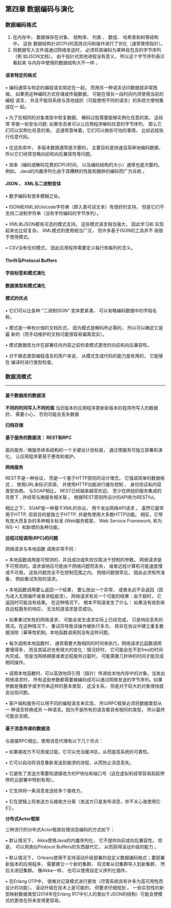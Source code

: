 ## 第四章 数据编码与演化

### 数据编码格式

1. 在内存中， 数据保存在对象、 结构体、 列表 、 数组、 哈希表和树等结构中。 这些 数据结构针对CPU的高效访问和操作进行了优化（通常使用指针）。 
2.  将数据写入文件或通过网络发送时， 必须将其编码为某种自包含的字节序列（例 如JSON文档）。 由千指针对其他进程没有意义， 所以这个字节序列表示看起来 与内存中使用的数据结构大不一样 。

#### 语言特定的格式

• 编码通常与特定的编程语言绑定在一起， 而用另一种语言访问数据就非常困难。 如果用这种编码方式存储或传输数据， 可能在很长一段时间内须使用当前的编程 语言， 并且不能将系统与其他组织（可能使用不同的语言）的系统方便地集成在一 起。

 • 为了在相同的对象类型中恢复数据， 解码过程需要能够实例化任意的类。 这经常 导致一些安全问题: 如果攻击者可以让应用程序解码任意的字节序列， 那么它们可以实例化任意的类， 这通常意味着，它们可以做些可怕的事情， 比如远程执 行任意代码。

 • 在这些库中， 多版本数据通常是次要的， 主要目标是快速且简单地编码数据， 所以它们经常忽略向前和向后兼容性等问题。

 • 效率（编码或解码花费的CPU时间， 以及编码结构的大小）通常也是次要的。 例如， Java的内置序列化由于其糟糕的性能和腋肿的编码而广为诉病 。

#### JSON 、 XML与二进制变体

• 数字编码有很多模糊之处。 

• ISON和XML对Unicode字符串（即入类可读文本）有很好的支持， 但是它们不 支持二进制字符串（没有字符编码的字节序列）。

• XML和JSON都有可选的模式支持。 这些模式语言相当强大， 因此学习和 实现起来也比较复杂。 XML模式的使用相当广泛， 但许多基于ISON的工具并不 局限于使用模式。

• CSV没有任何模式， 因此应用程序需要定义每行和每列的含义。 

#### Thrift与Protocol Buffers 

#### 字段标签和模式演化

#### 数据类型和模式演化

#### 模式的优点

• 它们可以比各种 “二进制ISON" 变体更紧凑， 可以省略编码数据中的字段名 称。

 • 模式是一种有价值的文档形式， 因为模式是解码所必需的， 所以可以确定它是最 新的（而手动维护的文档可能很容易偏离现实）。

 • 模式数据库允许在部署任何内容之前检查模式更改的向前和向后兼容性。

 • 对千静态类型编程语言的用户来说， 从模式生成代码的能力是有用的， 它能够在 编译时进行类型检查。

### 数据流模式

---

#### 基千数据库的数据流

**不同的时间写入不同的值**    当旧版本的应用程序更新新版本的程序所写入的数据肘， 需要小心， 否则可能会丢失数据

**归档存储**

#### 基于服务的数据流： REST和RPC

面向服务／微服务体系结构的一个关键设计目标是， 通过使服务可独立部署和演化，   让应用程序更易于更改和维护。

**网络服务**

REST不是一种协议， 而是一个基于HTTP原则的设计理念。 它强调简单的数据格式 ， 使用URL来标识资源， 并使用HTTP功能进行缓存控制 、 身份验证和内容类型协商。 与SOAP相比， REST已经越来越受欢迎， 至少在跨组织服务集成的背景下 , 并经常与微服务相关联 。 根据REST原则所设计的API称为RESTful。

相比之下， SOAP是一种基千XML的协议， 用千发出网络API请求 。 虽然它最常用于HTTP, 但其目的是独立于HTTP, 并避免使用大多数HTTP功能。 相反，它带有庞大而复杂的多种相关标准 (Web服务框架， Web Service Framework, 称为WS-*）和新增的各种功能。

**远程过程调用(RPC)的问题**

网络请求与本地函数 调用非常不同：

 • 本地函数调用是可预测的，并且成功或失败仅取决千控制的参数。 网络请求是 不可预测的。请求或响应可能由千网络问题而丢失， 或者远程计算机可能速度慢或不可用， 这些问题完全不在控制范围之内。 网络问题很常见， 因此必须有所准备， 例如重试失败的请求。 

• 本地函数调用要么返回一个结果， 要么抛出一个异常， 或者永远不会返回（因为进入无限循环或者进程崩溃）。 网络请求有另一个可能的结果：由于超时， 它返回时可能没有结果。 在这种情况下， 根本不知道发生了什么： 如果没有收到来自远程服务的响应， 无法知道请求是否成功。

• 如果重试失败的网络请求， 可能会发生请求实际上已经完成， 只是响应丢失的情况。在这种情况下， 重试将导致该操作被执行多次， 除非在协议中建立重复数据消除（幕等性机制。本地函数调用则没有这样问题。

 • 每次调用本地函数时， 通常需要大致相同的时间来执行。网络请求比函数调用要慢得多， 而且其延迟也有很大的变化：情况好时， 它可能会在不到1ms的时间内完成， 但是当网络拥塞或者远程服务过载时， 可能需要几秒钟的时间才能完成相同操作。

 • 调用本地函数时，可以高效地将引用（指针）传递给本地内存中的对象。当发出网络请求时， 所有这些参数都需要被编码成可以通过网络发送的字节序列。如果参数是像数字或字符串这样的基本类型， 这没关系， 但是对于较大的对象很快就会出现问题。

 • 客户端和服务可以用不同的编程语言来实现， 所以RPC框架必须将数据类型从一 种语言转换成另 一种语言。因为不是所有的语言都具有相同的类型， 所以最终可能会丑陋。

#### 基于消息传递的数据流

与直接RPC相比，使用消息代理有以下几个优点：

 • 如果接收方不可用或过载，它可以充当缓冲区，从而提高系统的可靠性。

 • 它可以自动将消息重新发送到崩溃的进程，从而防止消息丢失。

 • 它避免了发送方需要知道接收方的IP地址和端口号（这在虚拟机经常容易起起停停的云部署中特别有用）。

 • 它支持将一条消息发送给多个接收方。

 • 它在逻辑上将发送方与接收方分离（发送方只是发布消息，并不关心谁使用它们）。

**分布式Actor框架**

三种流行的分布式Actor框架处理消息编码的方式如下：

 • 默认情况下， Akka使用Java的内置序列化， 它不提供向前或向后兼容性。 但是， 可以用类似Protocol Buffers的东西替代它， 从而获得滚动升级的能力  。

 • 默认情况下， Orleans使用不支持滚动升级部署的自定义数据编码格式；要部署新版本的应用程序， 需要建立一个新的集群， 将流晕从旧集群导入到新集群， 然后关闭旧集群。 像Akka一样， 也可以使用自定义序列化插件。

 • 在Erlang OTP中， 很难对记录模式进行更改（尽管系统具有许多为高可用性而设计的功能）。 滚动升级在技术上是可能的， 但要求仔细规划  。 一些实验性的新型映射数据类型(2014年在Erlang R17中引入的类似千JSON的结构）可能会使模式的更改在将来变得更容易。